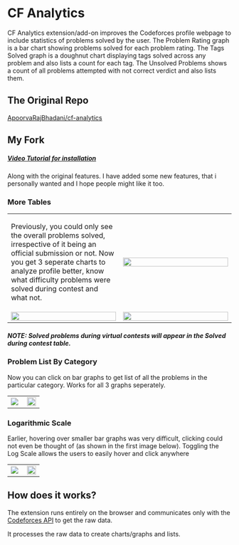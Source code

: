 # CF Analytics
CF Analytics extension/add-on improves the Codeforces profile webpage to include statistics of problems solved by the user. The Problem Rating graph is a bar chart showing problems solved for each problem rating. The Tags Solved graph is a doughnut chart displaying tags solved across any problem and also lists a count for each tag. The Unsolved Problems shows a count of all problems attempted with not correct verdict and also lists them.

## The Original Repo
[ApoorvaRajBhadani/cf-analytics](https://github.com/ApoorvaRajBhadani/cf-analytics)

## My Fork
##### [Video Tutorial for installation](https://drive.google.com/file/d/1XRtMr9Y9VwaVi_YAidWEVOce8gcpHbnK/view?usp=sharing)

Along with the original features. I have added some new features, that i personally wanted and I hope people might like it too.
### More Tables
<table>
  <tr>
    <td width="50%">
      <p>
        Previously, you could only see the overall problems solved, irrespective of it being an official submission or not. Now you get 3 seperate charts to analyze profile better, know what difficulty problems were solved during contest and what not. 
      </p>
    </td>
    <td width="50%">
      <img src="https://github.com/Ashrayyy/cf-analytics/assets/101005702/c13a786b-430c-48fe-9755-01bbd9181de3" width="100%" />
    </td>
  </tr>
  <tr>
    <td width="50%">
      <img src="https://github.com/Ashrayyy/cf-analytics/assets/101005702/431e8aa4-0a56-45b5-a692-2eb0e57acf44" width="100%" />
    </td>
    <td width="50%">
      <img src="https://github.com/Ashrayyy/cf-analytics/assets/101005702/302e5826-867e-48f3-b68c-f600c773e1bb" width="100%" />
    </td>
  </tr>
</table>



##### NOTE: Solved problems during virtual contests will appear in the Solved during contest table.




### Problem List By Category

Now you can click on bar graphs to get list of all the problems in the particular category. Works for all 3 graphs seperately.
<table>
  <tr>
    <td width="50%">
      <img src="https://github.com/Ashrayyy/cf-analytics/assets/101005702/b9a08f2b-d8a1-4778-b568-94802fe8e6b7" />
    </td>
    <td width="50%">
      <img src="https://github.com/Ashrayyy/cf-analytics/assets/101005702/4785cdc7-0ca6-4dbe-b703-54aa88d44445" width="100%" />
    </td>
  </tr>
</table>

### Logarithmic Scale 

Earlier, hovering over smaller bar graphs was very difficult, clicking could not even be thought of (as shown in the first image below). Toggling the Log Scale allows the users to easily hover and click anywhere 

<table>
  <tr>
    <td width="50%">
      <img src="https://github.com/Ashrayyy/cf-analytics/assets/101005702/d46bccfa-2d8a-467b-b752-029328e36d05" />
    </td>
    <td width="50%">
      <img src="https://github.com/Ashrayyy/cf-analytics/assets/101005702/0c687f29-e6e9-4d18-a90d-ce60c3e30df4" width="100%" />
    </td>
  </tr>
</table>

## How does it works?
The extension runs entirely on the browser and communicates only with the [Codeforces API](https://codeforces.com/apiHelp) to get the raw data.

It processes the raw data to create charts/graphs and lists.
